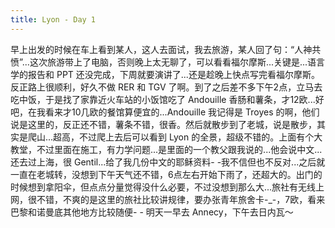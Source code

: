 ```yaml
---
title: Lyon - Day 1
---
```


早上出发的时候在车上看到某人，这人去面试，我去旅游，某人回了句：“人神共愤”...这次旅游带上了电脑，否则晚上太无聊了，可以看看福尔摩斯...关键是...语言学的报告和 PPT 还没完成，下周就要演讲了...还是趁晚上快点写完看福尔摩斯。反正路上很顺利，好久不做 RER 和 TGV 了啊。到了之后差不多下午2点，立马去吃中饭，于是找了家靠近火车站的小饭馆吃了 Andouille 香肠和薯条，才12欧...好吧，在我看来才10几欧的餐馆算便宜的...Andouille 我记得是 Troyes 的啊，他们说是这里的，反正还不错，薯条不错，很香。然后就散步到了老城，说是散步，其实是爬山...超高，不过爬上去后可以看到 Lyon 的全景，超级不错的。上面有个大教堂，不过里面在施工，有力学问题...是里面的一个教父跟我说的...他会说中文...还去过上海，很 Gentil...给了我几份中文的耶稣资料- -我不信但也不反对...之后就一直在老城转，没想到下午天气还不错，6点左右开始下雨了，还超大的。出门的时候想到拿阳伞，但点点分量觉得没什么必要，不过没想到那么大...旅社有无线上网，很不错，不爽的是这里的旅社比较讲规律，要办张青年旅舍卡-_-，7欧，看来巴黎和诺曼底其他地方比较随便- - 明天一早去 Annecy，下午去日内瓦～